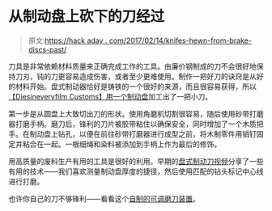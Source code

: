 # 从制动盘上砍下的刀经过

> 原文:[https://hack aday . com/2017/02/14/knifes-hewn-from-brake-discs-past/](https://hackaday.com/2017/02/14/knives-hewn-from-brake-discs-past/)

刀具是非常依赖材料质量来正确完成工作的工具。由廉价钢制成的刀不会很好地保持刀刃，钝的刀更容易造成伤害，或者至少更难使用。制作一把好刀的诀窍是从好的材料开始。盘式制动器恰好是铸铁的一个很好的来源，而且很容易获得，所以[【Diesineveryfilm Customs】用一个制动盘](https://www.youtube.com/watch?v=1KWUvfFSYho)加工出了一把小刀。

第一步是从圆盘上大致切出刀的形状。使用角磨机切割很容易，随后使用砂带打磨器打磨手柄。磨刀后，锋利的刀片被胶带粘住以确保安全，同时增加了一个木质把手。在制动盘上钻孔，以便在前往砂带打磨器进行成型之前，将木制零件用销钉固定并粘合在一起。一根细绳和染料被添加到手柄上作为最后的修饰。

用高质量的废料生产有用的工具是很好的利用。早期的[盘式制动刀视频](https://www.youtube.com/watch?v=eXP31V_jMvg)分享了一些有用的技术——我们喜欢测量制动盘厚度的捷径，然后使用匹配的钻头标记中心线进行打磨。

也许你自己的刀不够锋利——看看这个[自制的可调磨刀装置](https://hackaday.com/2016/09/23/home-made-adjustable-knife-jig/)。